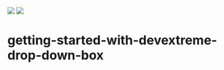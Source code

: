 <!-- default badges list -->
![](https://img.shields.io/endpoint?url=https://codecentral.devexpress.com/api/v1/VersionRange/535580482/21.2.4%2B)
[![](https://img.shields.io/badge/📖_How_to_use_DevExpress_Examples-e9f6fc?style=flat-square)](https://docs.devexpress.com/GeneralInformation/403183)
<!-- default badges end -->
# getting-started-with-devextreme-drop-down-box
